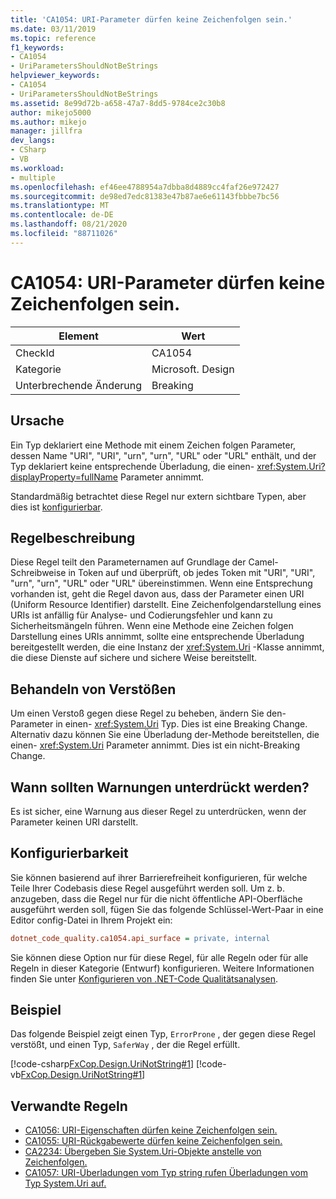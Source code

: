 ```yaml
---
title: 'CA1054: URI-Parameter dürfen keine Zeichenfolgen sein.'
ms.date: 03/11/2019
ms.topic: reference
f1_keywords:
- CA1054
- UriParametersShouldNotBeStrings
helpviewer_keywords:
- CA1054
- UriParametersShouldNotBeStrings
ms.assetid: 8e99d72b-a658-47a7-8dd5-9784ce2c30b8
author: mikejo5000
ms.author: mikejo
manager: jillfra
dev_langs:
- CSharp
- VB
ms.workload:
- multiple
ms.openlocfilehash: ef46ee4788954a7dbba8d4889cc4faf26e972427
ms.sourcegitcommit: de98ed7edc81383e47b87ae6e61143fbbbe7bc56
ms.translationtype: MT
ms.contentlocale: de-DE
ms.lasthandoff: 08/21/2020
ms.locfileid: "88711026"
---
```

# <a name="ca1054-uri-parameters-should-not-be-strings"></a>CA1054: URI-Parameter dürfen keine Zeichenfolgen sein.

|Element|Wert|
|-|-|
|CheckId|CA1054|
|Kategorie|Microsoft. Design|
|Unterbrechende Änderung|Breaking|

## <a name="cause"></a>Ursache

Ein Typ deklariert eine Methode mit einem Zeichen folgen Parameter, dessen Name "URI", "URI", "urn", "urn", "URL" oder "URL" enthält, und der Typ deklariert keine entsprechende Überladung, die einen- <xref:System.Uri?displayProperty=fullName> Parameter annimmt.

Standardmäßig betrachtet diese Regel nur extern sichtbare Typen, aber dies ist [konfigurierbar](#configurability).

## <a name="rule-description"></a>Regelbeschreibung

Diese Regel teilt den Parameternamen auf Grundlage der Camel-Schreibweise in Token auf und überprüft, ob jedes Token mit "URI", "URI", "urn", "urn", "URL" oder "URL" übereinstimmen. Wenn eine Entsprechung vorhanden ist, geht die Regel davon aus, dass der Parameter einen URI (Uniform Resource Identifier) darstellt. Eine Zeichenfolgendarstellung eines URIs ist anfällig für Analyse- und Codierungsfehler und kann zu Sicherheitsmängeln führen. Wenn eine Methode eine Zeichen folgen Darstellung eines URIs annimmt, sollte eine entsprechende Überladung bereitgestellt werden, die eine Instanz der <xref:System.Uri> -Klasse annimmt, die diese Dienste auf sichere und sichere Weise bereitstellt.

## <a name="how-to-fix-violations"></a>Behandeln von Verstößen

Um einen Verstoß gegen diese Regel zu beheben, ändern Sie den-Parameter in einen- <xref:System.Uri> Typ. Dies ist eine Breaking Change. Alternativ dazu können Sie eine Überladung der-Methode bereitstellen, die einen- <xref:System.Uri> Parameter annimmt. Dies ist ein nicht-Breaking Change.

## <a name="when-to-suppress-warnings"></a>Wann sollten Warnungen unterdrückt werden?

Es ist sicher, eine Warnung aus dieser Regel zu unterdrücken, wenn der Parameter keinen URI darstellt.

## <a name="configurability"></a>Konfigurierbarkeit

Sie können basierend auf ihrer Barrierefreiheit konfigurieren, für welche Teile Ihrer Codebasis diese Regel ausgeführt werden soll. Um z. b. anzugeben, dass die Regel nur für die nicht öffentliche API-Oberfläche ausgeführt werden soll, fügen Sie das folgende Schlüssel-Wert-Paar in eine Editor config-Datei in Ihrem Projekt ein:

```ini
dotnet_code_quality.ca1054.api_surface = private, internal
```

Sie können diese Option nur für diese Regel, für alle Regeln oder für alle Regeln in dieser Kategorie (Entwurf) konfigurieren. Weitere Informationen finden Sie unter [Konfigurieren von .NET-Code Qualitätsanalysen](configure-fxcop-analyzers.md).

## <a name="example"></a>Beispiel

Das folgende Beispiel zeigt einen Typ, `ErrorProne` , der gegen diese Regel verstößt, und einen Typ, `SaferWay` , der die Regel erfüllt.

[!code-csharp[FxCop.Design.UriNotString#1](../code-quality/codesnippet/CSharp/ca1054-uri-parameters-should-not-be-strings_1.cs)]
[!code-vb[FxCop.Design.UriNotString#1](../code-quality/codesnippet/VisualBasic/ca1054-uri-parameters-should-not-be-strings_1.vb)]

## <a name="related-rules"></a>Verwandte Regeln

- [CA1056: URI-Eigenschaften dürfen keine Zeichenfolgen sein.](../code-quality/ca1056.md)
- [CA1055: URI-Rückgabewerte dürfen keine Zeichenfolgen sein.](../code-quality/ca1055.md)
- [CA2234: Übergeben Sie System.Uri-Objekte anstelle von Zeichenfolgen.](../code-quality/ca2234.md)
- [CA1057: URI-Überladungen vom Typ string rufen Überladungen vom Typ System.Uri auf.](../code-quality/ca1057.md)
